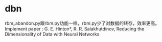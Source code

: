 # dbn
rbm_abandon.py跟rbm.py功能一样，rbm.py少了对数据的转存，效率更高。
Implement paper : G. E. Hinton*, R. R. Salakhutdinov, Reducing the Dimensionality of Data with Neural Networks
